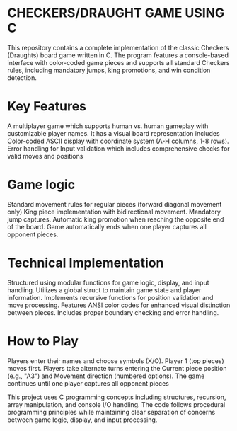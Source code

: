 # CHECKERS/DRAUGHT GAME USING C
This repository contains a complete implementation of the classic Checkers (Draughts) board game written in C. The program features a console-based interface with color-coded game pieces and supports all standard Checkers rules, including mandatory jumps, king promotions, and win condition detection.

# Key Features
A multiplayer game which supports human vs. human gameplay with customizable player names.
It has a visual board representation includes Color-coded ASCII display with coordinate system (A-H columns, 1-8 rows).
Error handling for Input validation which includes comprehensive checks for valid moves and positions

# Game logic
Standard movement rules for regular pieces (forward diagonal movement only)
King piece implementation with bidirectional movement.
Mandatory jump captures.
Automatic king promotion when reaching the opposite end of the board.
Game automatically ends when one player captures all opponent pieces.

# Technical Implementation
Structured using modular functions for game logic, display, and input handling.
Utilizes a global struct to maintain game state and player information.
Implements recursive functions for position validation and move processing.
Features ANSI color codes for enhanced visual distinction between pieces.
Includes proper boundary checking and error handling.

# How to Play
Players enter their names and choose symbols (X/O).
Player 1 (top pieces) moves first.
Players take alternate turns entering the Current piece position (e.g., "A3") and Movement direction (numbered options).
The game continues until one player captures all opponent pieces

This project uses C programming concepts including structures, recursion, array manipulation, and console I/O handling. The code follows procedural programming principles while maintaining clear separation of concerns between game logic, display, and input processing.
